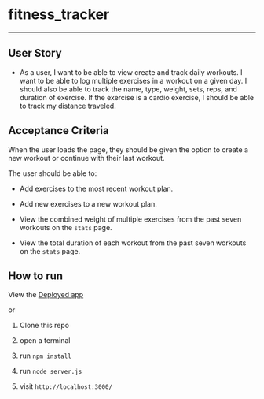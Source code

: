 # fitness_tracker
 ___
## User Story
* As a user, I want to be able to view create and track daily workouts. I want to be able to log multiple exercises in a workout on a given day. I should also be able to track the name, type, weight, sets, reps, and duration of exercise. If the exercise is a cardio exercise, I should be able to track my distance traveled.
## Acceptance Criteria

When the user loads the page, they should be given the option to create a new workout or continue with their last workout.

The user should be able to:

  * Add exercises to the most recent workout plan.

  * Add new exercises to a new workout plan.

  * View the combined weight of multiple exercises from the past seven workouts on the `stats` page.

  * View the total duration of each workout from the past seven workouts on the `stats` page.
## How to run

View the [Deployed app](https://dkfitnesstracker.herokuapp.com/)

or 

1. Clone this repo

2. open a terminal

3. run `npm install`

4. run `node server.js`

5. visit `http://localhost:3000/`
